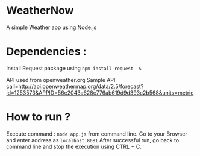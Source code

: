 # WeatherNow
A simple Weather app using Node.js
# Dependencies :
Install Request package using ``` npm install request -S ```

API used from openweather.org
Sample API call=http://api.openweathermap.org/data/2.5/forecast?id=1253573&APPID=56e2043a628c776ab619d9d393c2b568&units=metric

# How to run ?
Execute command : ```node app.js``` from command line.
Go to your Browser and enter address as ```localhost:8081```
After successful run, go back to command line and stop the execution using CTRL + C.
